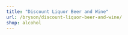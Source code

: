 ```yaml
---
title: "Discount Liquor Beer and Wine"
url: /bryson/discount-liquor-beer-and-wine/
shop: alcohol
---
```

